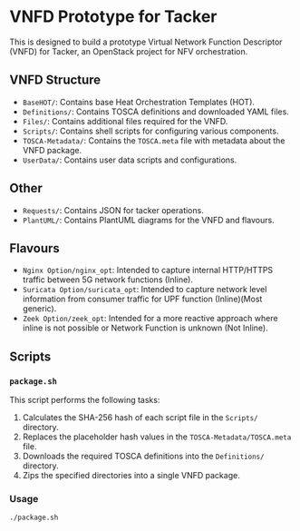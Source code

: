 # VNFD Prototype for Tacker

This is designed to build a prototype Virtual Network Function Descriptor (VNFD) for Tacker, an OpenStack project for NFV orchestration.

## VNFD Structure

- `BaseHOT/`: Contains base Heat Orchestration Templates (HOT).
- `Definitions/`: Contains TOSCA definitions and downloaded YAML files.
- `Files/`: Contains additional files required for the VNFD.
- `Scripts/`: Contains shell scripts for configuring various components.
- `TOSCA-Metadata/`: Contains the `TOSCA.meta` file with metadata about the VNFD package.
- `UserData/`: Contains user data scripts and configurations.

## Other
- `Requests/`: Contains JSON for tacker operations.
- `PlantUML/`: Contains PlantUML diagrams for the VNFD and flavours.

## Flavours

- `Nginx Option/nginx_opt`: Intended to capture internal HTTP/HTTPS traffic between 5G network functions (Inline).
- `Suricata Option/suricata_opt`: Intended to capture network level information from consumer traffic for UPF function (Inline)(Most generic).
- `Zeek Option/zeek_opt`: Intended for a more reactive approach where inline is not possible or Network Function is unknown (Not Inline).

## Scripts

### `package.sh`

This script performs the following tasks:
1. Calculates the SHA-256 hash of each script file in the `Scripts/` directory.
2. Replaces the placeholder hash values in the `TOSCA-Metadata/TOSCA.meta` file.
3. Downloads the required TOSCA definitions into the `Definitions/` directory.
4. Zips the specified directories into a single VNFD package.

### Usage

```sh
./package.sh